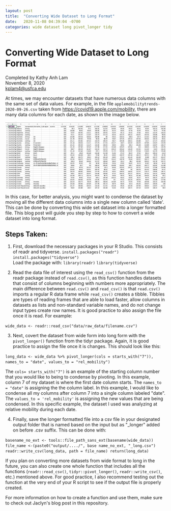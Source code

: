 ```yaml
---
layout: post
title:  "Converting Wide Dataset to Long Format"
date:   2020-11-08 04:39:04 -0700
categories: wide dataset long pivot_longer tidy
---
```

# Converting Wide Dataset to Long Format

Completed by Kathy Anh Lam              
November 8, 2020                      
kplam4@usfca.edu

At times, we may encounter datasets that have numerous data columns with the same set of data values. For example, in the file `applemobilitytrends-2020-09-26.csv` taken from https://covid19.apple.com/mobility, there are many data columns for each date, as shown in the image below.


![Raw Apple Mobility data](/assets/Apple-mobility-excel-sheet.png)


In this case, for better analysis, you might want to condense the dataset by moving all the different data columns into a single new column called 'date'. This can be done by converting this wide set dataset into a longer formatted file. This blog post will guide you step by step to how to convert a wide dataset into long format.

## Steps Taken:

1. First, download the necessary packages in your R Studio. This consists of readr and tidyverse.
`install.packages("readr")`
`install.packages("tidyverse")`              
Load the package with:
`library(readr)`
`library(tidyverse)`

2. Read the data file of interest using the `read_csv()` function from the readr package instead of `read.csv()`, as this function handles datasets that consist of columns beginning with numbers more appropriately. The main difference between `read.csv()` and `read_csv()` is that `read.csv()` imports a regular R data frame while `read_csv()` creates a tibble. Tibbles are types of reading frames that are able to load faster, allow columns in datasets as lists and non-standard variable names, and do not change input types create row names. It is good practice to also assign the file once it is read. For example:

`wide_data <- readr::read_csv("data/raw_data/filename.csv")`

3. Next, covert the dataset from wide form into long form with the `pivot_longer()` function from the tidyr package. Again, it is good practice to assign the file once it is changes. This should look like this:

`long_data <- wide_data %>%
pivot_longer(cols = starts_with("7")),
names_to = "date",
values_to = "rel_mobility")`

The `cols= starts_with("7")` is an example of the starting column number that you would like to being to condense by pivoting. In this example, column 7 of my dataset is where the first date column starts. The `names_to = "date"` is assigning the the column label. In this example, I would like to condense all my columns after column 7 into a single column labeled "date". The `values_to = 'rel_mobility'` is assigning the new values that are being condensed. In this specific example, the dataset I used was analyzing at relative mobility during each date.

4. Finally, save the longer formatted file into a csv file in your designated output folder that is named based on the input but as "_longer" added on before .csv suffix. This can be done with:

`basename_no_ext <- tools::file_path_sans_ext(basename(wide_data))
file_name <-(paste0("output/..../", base name_no_ext, "_long.csv")
readr::write_csv(long_data, path = file_name)
return(long_data)`

If you plan on converting more datasets from wide format to long in the future, you can also create one whole function that includes all the functions (`readr::read_csv()`, `tidyr::pivot_longer()`, `readr::write_csv()`, etc.) mentioned above. For good practice, I also recommend testing out the function at the very end of your R script to see if the output file is properly created.

For more information on how to create a function and use them, make sure to check out Jaclyn's blog post in this repository.

